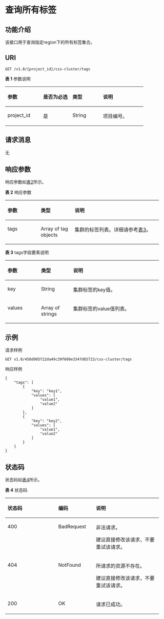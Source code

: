 # 查询所有标签<a name="css_03_0079"></a>

## 功能介绍<a name="section75737501719"></a>

该接口用于查询指定region下的所有标签集合。

## URI<a name="section115741054178"></a>

```
GET /v1.0/{project_id}/css-cluster/tags
```

**表 1**  参数说明

<a name="table85787561718"></a>
<table><thead align="left"><tr id="row196991518175"><th class="cellrowborder" valign="top" width="25.77%" id="mcps1.2.5.1.1"><p id="p12699185101719"><a name="p12699185101719"></a><a name="p12699185101719"></a>参数</p>
</th>
<th class="cellrowborder" valign="top" width="21.19%" id="mcps1.2.5.1.2"><p id="p1269975161713"><a name="p1269975161713"></a><a name="p1269975161713"></a>是否为必选</p>
</th>
<th class="cellrowborder" valign="top" width="22.11%" id="mcps1.2.5.1.3"><p id="p469911514175"><a name="p469911514175"></a><a name="p469911514175"></a>类型</p>
</th>
<th class="cellrowborder" valign="top" width="30.930000000000003%" id="mcps1.2.5.1.4"><p id="p1869911561716"><a name="p1869911561716"></a><a name="p1869911561716"></a>说明</p>
</th>
</tr>
</thead>
<tbody><tr id="row10699115191716"><td class="cellrowborder" valign="top" width="25.77%" headers="mcps1.2.5.1.1 "><p id="p146994513174"><a name="p146994513174"></a><a name="p146994513174"></a>project_id</p>
</td>
<td class="cellrowborder" valign="top" width="21.19%" headers="mcps1.2.5.1.2 "><p id="p2699135131720"><a name="p2699135131720"></a><a name="p2699135131720"></a>是</p>
</td>
<td class="cellrowborder" valign="top" width="22.11%" headers="mcps1.2.5.1.3 "><p id="p1769911516173"><a name="p1769911516173"></a><a name="p1769911516173"></a>String</p>
</td>
<td class="cellrowborder" valign="top" width="30.930000000000003%" headers="mcps1.2.5.1.4 "><p id="p1869916551714"><a name="p1869916551714"></a><a name="p1869916551714"></a>项目编号。</p>
</td>
</tr>
</tbody>
</table>

## 请求消息<a name="section258613510176"></a>

无

## 响应参数<a name="section86215510171"></a>

响应参数如[表2](#table0621135181710)所示。

**表 2**  响应参数

<a name="table0621135181710"></a>
<table><thead align="left"><tr id="row17701135201711"><th class="cellrowborder" valign="top" width="21.582158215821583%" id="mcps1.2.4.1.1"><p id="p18701455173"><a name="p18701455173"></a><a name="p18701455173"></a>参数</p>
</th>
<th class="cellrowborder" valign="top" width="22.072207220722074%" id="mcps1.2.4.1.2"><p id="p137016514178"><a name="p137016514178"></a><a name="p137016514178"></a>类型</p>
</th>
<th class="cellrowborder" valign="top" width="56.34563456345635%" id="mcps1.2.4.1.3"><p id="p9701165181715"><a name="p9701165181715"></a><a name="p9701165181715"></a>说明</p>
</th>
</tr>
</thead>
<tbody><tr id="row37013531713"><td class="cellrowborder" valign="top" width="21.582158215821583%" headers="mcps1.2.4.1.1 "><p id="p5955115505613"><a name="p5955115505613"></a><a name="p5955115505613"></a>tags</p>
</td>
<td class="cellrowborder" valign="top" width="22.072207220722074%" headers="mcps1.2.4.1.2 "><p id="p107015513172"><a name="p107015513172"></a><a name="p107015513172"></a>Array of  tag objects</p>
</td>
<td class="cellrowborder" valign="top" width="56.34563456345635%" headers="mcps1.2.4.1.3 "><p id="p170110515176"><a name="p170110515176"></a><a name="p170110515176"></a>集群的标签列表。详细请参考<a href="#table4597205181712">表3</a>。</p>
</td>
</tr>
</tbody>
</table>

**表 3**  tags字段要素说明

<a name="table4597205181712"></a>
<table><thead align="left"><tr id="row187001551176"><th class="cellrowborder" valign="top" width="21.78%" id="mcps1.2.4.1.1"><p id="p9700145121717"><a name="p9700145121717"></a><a name="p9700145121717"></a>参数</p>
</th>
<th class="cellrowborder" valign="top" width="20.9%" id="mcps1.2.4.1.2"><p id="p570012510179"><a name="p570012510179"></a><a name="p570012510179"></a>类型</p>
</th>
<th class="cellrowborder" valign="top" width="57.32000000000001%" id="mcps1.2.4.1.3"><p id="p117003551718"><a name="p117003551718"></a><a name="p117003551718"></a>说明</p>
</th>
</tr>
</thead>
<tbody><tr id="row117009591711"><td class="cellrowborder" valign="top" width="21.78%" headers="mcps1.2.4.1.1 "><p id="p1370013512174"><a name="p1370013512174"></a><a name="p1370013512174"></a>key</p>
</td>
<td class="cellrowborder" valign="top" width="20.9%" headers="mcps1.2.4.1.2 "><p id="p770020521719"><a name="p770020521719"></a><a name="p770020521719"></a>String</p>
</td>
<td class="cellrowborder" valign="top" width="57.32000000000001%" headers="mcps1.2.4.1.3 "><p id="p7955520351"><a name="p7955520351"></a><a name="p7955520351"></a>集群标签的key值。</p>
</td>
</tr>
<tr id="row17700852177"><td class="cellrowborder" valign="top" width="21.78%" headers="mcps1.2.4.1.1 "><p id="p12700450178"><a name="p12700450178"></a><a name="p12700450178"></a>values</p>
</td>
<td class="cellrowborder" valign="top" width="20.9%" headers="mcps1.2.4.1.2 "><p id="p370017511174"><a name="p370017511174"></a><a name="p370017511174"></a>Array of strings</p>
</td>
<td class="cellrowborder" valign="top" width="57.32000000000001%" headers="mcps1.2.4.1.3 "><p id="p147001955176"><a name="p147001955176"></a><a name="p147001955176"></a>集群标签的value值列表。</p>
</td>
</tr>
</tbody>
</table>

## 示例<a name="section1516452839"></a>

请求样例

```
GET v1.0/458d905f22da49c39f609e3347d65723/css-cluster/tags
```

响应样例

```
{
    "tags": [
        {
            "key": "key1",
            "values": [
                "value1",
                "value2"
            ]
        },
        {
            "key": "key2",
            "values": [
                "value1",
                "value2"
            ]
        }
    ]
}
```

## 状态码<a name="section262385181716"></a>

状态码如[表4](#table12321369178)所示。

**表 4**  状态码

<a name="table12321369178"></a>
<table><thead align="left"><tr id="zh-cn_topic_0075288550_row1972183521418"><th class="cellrowborder" valign="top" width="33%" id="mcps1.2.4.1.1"><p id="zh-cn_topic_0075288550_p14560134151414"><a name="zh-cn_topic_0075288550_p14560134151414"></a><a name="zh-cn_topic_0075288550_p14560134151414"></a>状态码</p>
</th>
<th class="cellrowborder" valign="top" width="24.51%" id="mcps1.2.4.1.2"><p id="zh-cn_topic_0075288550_p5563194141411"><a name="zh-cn_topic_0075288550_p5563194141411"></a><a name="zh-cn_topic_0075288550_p5563194141411"></a>编码</p>
</th>
<th class="cellrowborder" valign="top" width="42.49%" id="mcps1.2.4.1.3"><p id="zh-cn_topic_0075288550_p256616411143"><a name="zh-cn_topic_0075288550_p256616411143"></a><a name="zh-cn_topic_0075288550_p256616411143"></a>说明</p>
</th>
</tr>
</thead>
<tbody><tr id="zh-cn_topic_0075288550_row129720356144"><td class="cellrowborder" valign="top" width="33%" headers="mcps1.2.4.1.1 "><p id="zh-cn_topic_0075288550_p1957004131410"><a name="zh-cn_topic_0075288550_p1957004131410"></a><a name="zh-cn_topic_0075288550_p1957004131410"></a>400</p>
</td>
<td class="cellrowborder" valign="top" width="24.51%" headers="mcps1.2.4.1.2 "><p id="zh-cn_topic_0075288550_p165731141171419"><a name="zh-cn_topic_0075288550_p165731141171419"></a><a name="zh-cn_topic_0075288550_p165731141171419"></a>BadRequest</p>
</td>
<td class="cellrowborder" valign="top" width="42.49%" headers="mcps1.2.4.1.3 "><p id="zh-cn_topic_0075288550_p65778413148"><a name="zh-cn_topic_0075288550_p65778413148"></a><a name="zh-cn_topic_0075288550_p65778413148"></a>非法请求。</p>
<p id="zh-cn_topic_0075288550_p1557974171415"><a name="zh-cn_topic_0075288550_p1557974171415"></a><a name="zh-cn_topic_0075288550_p1557974171415"></a>建议直接修改该请求，不要重试该请求。</p>
</td>
</tr>
<tr id="zh-cn_topic_0075288550_row8972103517147"><td class="cellrowborder" valign="top" width="33%" headers="mcps1.2.4.1.1 "><p id="zh-cn_topic_0075288550_p75841441191410"><a name="zh-cn_topic_0075288550_p75841441191410"></a><a name="zh-cn_topic_0075288550_p75841441191410"></a>404</p>
</td>
<td class="cellrowborder" valign="top" width="24.51%" headers="mcps1.2.4.1.2 "><p id="zh-cn_topic_0075288550_p258716416142"><a name="zh-cn_topic_0075288550_p258716416142"></a><a name="zh-cn_topic_0075288550_p258716416142"></a>NotFound</p>
</td>
<td class="cellrowborder" valign="top" width="42.49%" headers="mcps1.2.4.1.3 "><p id="zh-cn_topic_0075288550_p15589154118141"><a name="zh-cn_topic_0075288550_p15589154118141"></a><a name="zh-cn_topic_0075288550_p15589154118141"></a>所请求的资源不存在。</p>
<p id="zh-cn_topic_0075288550_p14590164151410"><a name="zh-cn_topic_0075288550_p14590164151410"></a><a name="zh-cn_topic_0075288550_p14590164151410"></a>建议直接修改该请求，不要重试该请求。</p>
</td>
</tr>
<tr id="zh-cn_topic_0075288550_row297223511416"><td class="cellrowborder" valign="top" width="33%" headers="mcps1.2.4.1.1 "><p id="zh-cn_topic_0075288550_p13595164131416"><a name="zh-cn_topic_0075288550_p13595164131416"></a><a name="zh-cn_topic_0075288550_p13595164131416"></a>200</p>
</td>
<td class="cellrowborder" valign="top" width="24.51%" headers="mcps1.2.4.1.2 "><p id="zh-cn_topic_0075288550_p9598741131416"><a name="zh-cn_topic_0075288550_p9598741131416"></a><a name="zh-cn_topic_0075288550_p9598741131416"></a>OK</p>
</td>
<td class="cellrowborder" valign="top" width="42.49%" headers="mcps1.2.4.1.3 "><p id="zh-cn_topic_0075288550_p659994115146"><a name="zh-cn_topic_0075288550_p659994115146"></a><a name="zh-cn_topic_0075288550_p659994115146"></a>请求已成功。</p>
</td>
</tr>
</tbody>
</table>

